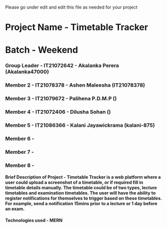 Please go under edit and edit this file as needed for your project

# Project Name - Timetable Tracker
# Batch - Weekend
### Group Leader - IT21072642 - Akalanka Perera (Akalanka47000)
### Member 2 - IT21078378 - Ashen Maleesha (IT21078378)
### Member 3 - IT21079672 - Palihena P.D.M.P ()
### Member 4 - IT21072406 - Dilusha Sohan ()
### Member 5 - IT21086366 - Kalani Jayawickrama (kalani-875)
### Member 6 - 
### Member 7 - 
### Member 8 - 

#### Brief Description of Project - Timetable Tracker is a web platform where a user could upload a screenshot of a timetable, or if required fill in timetable details manually. The timetable could be of two types, lecture timetables and examination timetables. The user will have the ability to register notifications for themselves to trigger based on these timetables. For example, send a notification 15mins prior to a lecture or 1 day before an exam.

#### Technologies used - MERN

